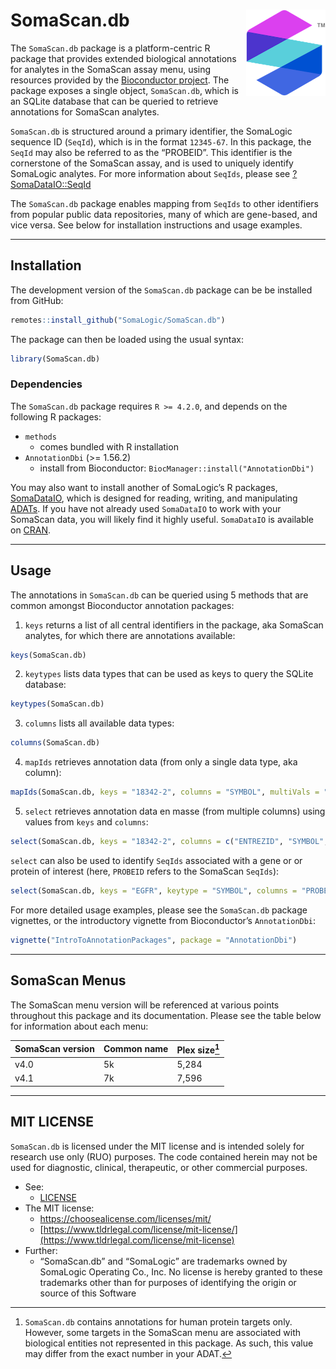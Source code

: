 
<!-- README.md is generated from README.Rmd. Please edit that file -->

# SomaScan.db <a href="https://somalogic.github.io/SomaDataIO"><img src="man/figures/logo.png" align="right" height="138" alt="" /></a>

The `SomaScan.db` package is a platform-centric R package that provides
extended biological annotations for analytes in the SomaScan assay menu,
using resources provided by the [Bioconductor
project](https://bioconductor.org/). The package exposes a single
object, `SomaScan.db`, which is an SQLite database that can be queried
to retrieve annotations for SomaScan analytes.

`SomaScan.db` is structured around a primary identifier, the SomaLogic
sequence ID (`SeqId`), which is in the format `12345-67`. In this
package, the `SeqId` may also be referred to as the “PROBEID”. This
identifier is the cornerstone of the SomaScan assay, and is used to
uniquely identify SomaLogic analytes. For more information about
`SeqIds`, please see
[?SomaDataIO::SeqId](https://somalogic.github.io/SomaDataIO/reference/SeqId.html)

The `SomaScan.db` package enables mapping from `SeqIds` to other
identifiers from popular public data repositories, many of which are
gene-based, and vice versa. See below for installation instructions and
usage examples.

------------------------------------------------------------------------

## Installation

The development version of the `SomaScan.db` package can be be installed
from GitHub:

``` r
remotes::install_github("SomaLogic/SomaScan.db")
```

The package can then be loaded using the usual syntax:

``` r
library(SomaScan.db)
```

### Dependencies

The `SomaScan.db` package requires `R >= 4.2.0`, and depends on the
following R packages:

- `methods`
  - comes bundled with R installation
- `AnnotationDbi` (\>= 1.56.2)
  - install from Bioconductor: `BiocManager::install("AnnotationDbi")`

You may also want to install another of SomaLogic’s R packages,
[SomaDataIO](https://github.com/SomaLogic/SomaDataIO/), which is
designed for reading, writing, and manipulating
[ADATs](https://github.com/SomaLogic/SomaLogic-Data/blob/master/README.md).
If you have not already used `SomaDataIO` to work with your SomaScan
data, you will likely find it highly useful. `SomaDataIO` is available
on [CRAN](https://cran.r-project.org/package=SomaDataIO).

------------------------------------------------------------------------

## Usage

The annotations in `SomaScan.db` can be queried using 5 methods that are
common amongst Bioconductor annotation packages:

1.  `keys` returns a list of all central identifiers in the package, aka
    SomaScan analytes, for which there are annotations available:

``` r
keys(SomaScan.db)
```

2.  `keytypes` lists data types that can be used as keys to query the
    SQLite database:

``` r
keytypes(SomaScan.db)
```

3.  `columns` lists all available data types:

``` r
columns(SomaScan.db)
```

4.  `mapIds` retrieves annotation data (from only a single data type,
    aka column):

``` r
mapIds(SomaScan.db, keys = "18342-2", columns = "SYMBOL", multiVals = "first")
```

5.  `select` retrieves annotation data en masse (from multiple columns)
    using values from `keys` and `columns`:

``` r
select(SomaScan.db, keys = "18342-2", columns = c("ENTREZID", "SYMBOL", "UNIPROT"))
```

`select` can also be used to identify `SeqIds` associated with a gene or
or protein of interest (here, `PROBEID` refers to the SomaScan
`SeqIds`):

``` r
select(SomaScan.db, keys = "EGFR", keytype = "SYMBOL", columns = "PROBEID")
```

For more detailed usage examples, please see the `SomaScan.db` package
vignettes, or the introductory vignette from Bioconductor’s
`AnnotationDbi`:

``` r
vignette("IntroToAnnotationPackages", package = "AnnotationDbi")
```

------------------------------------------------------------------------

## SomaScan Menus

The SomaScan menu version will be referenced at various points
throughout this package and its documentation. Please see the table
below for information about each menu:

| SomaScan version | Common name | Plex size[^1] |
|:-----------------|:------------|:--------------|
| v4.0             | 5k          | 5,284         |
| v4.1             | 7k          | 7,596         |

------------------------------------------------------------------------

## MIT LICENSE

`SomaScan.db` is licensed under the MIT license and is intended solely
for research use only (RUO) purposes. The code contained herein may not
be used for diagnostic, clinical, therapeutic, or other commercial
purposes.

- See:
  - [LICENSE](https://github.com/SomaLogic/SomaScan.db/blob/main/LICENSE.md)
- The MIT license:
  - <https://choosealicense.com/licenses/mit/>
  - [https://www.tldrlegal.com/license/mit-license/](https://www.tldrlegal.com/license/mit-license)
- Further:
  - “SomaScan.db” and “SomaLogic” are trademarks owned by SomaLogic
    Operating Co., Inc. No license is hereby granted to these trademarks
    other than for purposes of identifying the origin or source of this
    Software

[^1]: `SomaScan.db` contains annotations for human protein targets only.
    However, some targets in the SomaScan menu are associated with
    biological entities not represented in this package. As such, this
    value may differ from the exact number in your ADAT.
